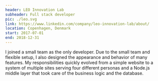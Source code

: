 ```yaml
---
header: LEO Innovation Lab
subheader: Full stack developer
pic: ./leo.svg
link: https://www.linkedin.com/company/leo-innovation-lab/about/
location: Copenhagen, Denmark
start: 2017-07-01
end: 2018-12-31
---
```


I joined a small team as the only developer. Due to the small team and flexible setup, I also designed the appearance and behavior of many features. My responsibilities quickly evolved from a simple website to a system of multiple sites serving four different personas and a Node.js middle layer that took care of the business logic and the database.

